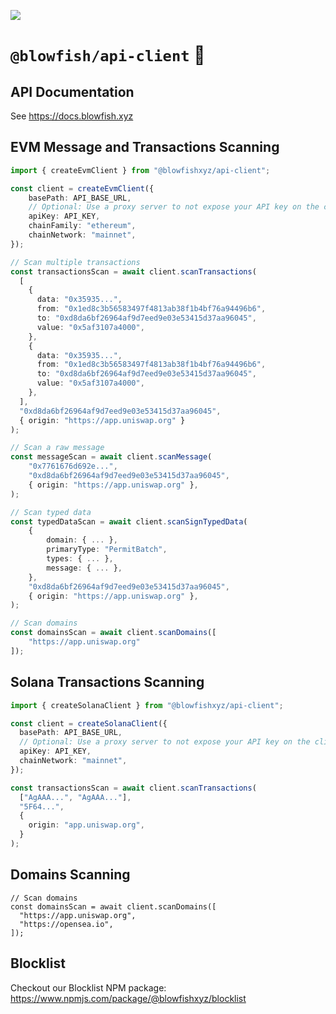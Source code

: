 ![](https://framerusercontent.com/images/LMkkyrT6aZKMqZNobSZKDY8lnM.jpg)

# `@blowfish/api-client` 🐡

## API Documentation

See https://docs.blowfish.xyz

## EVM Message and Transactions Scanning

```ts
import { createEvmClient } from "@blowfishxyz/api-client";

const client = createEvmClient({
    basePath: API_BASE_URL,
    // Optional: Use a proxy server to not expose your API key on the client (see: https://docs.blowfish.xyz/docs/wallet-integration-guide#optional-proxy-server)
    apiKey: API_KEY,
    chainFamily: "ethereum",
    chainNetwork: "mainnet",
});

// Scan multiple transactions
const transactionsScan = await client.scanTransactions(
  [
    {
      data: "0x35935...",
      from: "0x1ed8c3b56583497f4813ab38f1b4bf76a94496b6",
      to: "0xd8da6bf26964af9d7eed9e03e53415d37aa96045",
      value: "0x5af3107a4000",
    },
    {
      data: "0x35935...",
      from: "0x1ed8c3b56583497f4813ab38f1b4bf76a94496b6",
      to: "0xd8da6bf26964af9d7eed9e03e53415d37aa96045",
      value: "0x5af3107a4000",
    },
  ],
  "0xd8da6bf26964af9d7eed9e03e53415d37aa96045",
  { origin: "https://app.uniswap.org" }
);

// Scan a raw message
const messageScan = await client.scanMessage(
    "0x7761676d692e...",
    "0xd8da6bf26964af9d7eed9e03e53415d37aa96045",
    { origin: "https://app.uniswap.org" },
);

// Scan typed data
const typedDataScan = await client.scanSignTypedData(
    {
        domain: { ... },
        primaryType: "PermitBatch",
        types: { ... },
        message: { ... },
    },
    "0xd8da6bf26964af9d7eed9e03e53415d37aa96045",
    { origin: "https://app.uniswap.org" },
);

// Scan domains
const domainsScan = await client.scanDomains([
    "https://app.uniswap.org"
]);
```

## Solana Transactions Scanning

```ts
import { createSolanaClient } from "@blowfishxyz/api-client";

const client = createSolanaClient({
  basePath: API_BASE_URL,
  // Optional: Use a proxy server to not expose your API key on the client (see: https://docs.blowfish.xyz/docs/wallet-integration-guide#optional-proxy-server)
  apiKey: API_KEY,
  chainNetwork: "mainnet",
});

const transactionsScan = await client.scanTransactions(
  ["AgAAA...", "AgAAA..."],
  "5F64...",
  {
    origin: "app.uniswap.org",
  }
);
```

## Domains Scanning

```tsx
// Scan domains
const domainsScan = await client.scanDomains([
  "https://app.uniswap.org",
  "https://opensea.io",
]);
```

## Blocklist

Checkout our Blocklist NPM package: https://www.npmjs.com/package/@blowfishxyz/blocklist
